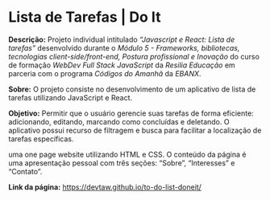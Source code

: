 # Lista de Tarefas | Do It

**Descrição:** Projeto individual intitulado _“Javascript e React: Lista de tarefas”_ desenvolvido durante o _Módulo 5 - Frameworks, bibliotecas, tecnologias client-side/front-end, Postura profissional e Inovação_ do curso de formação _WebDev Full Stack JavaScript_ da _Resilia Educação_ em parceria com o programa _Códigos do Amanhã_ da _EBANX_.

**Sobre:** O projeto consiste no desenvolvimento de um aplicativo de lista de tarefas utilizando JavaScript e React.

**Objetivo:** Permitir que o usuário gerencie suas tarefas de forma eficiente: adicionando, editando, marcando como concluídas e deletando. O aplicativo possui recurso de filtragem e busca para facilitar a localização de tarefas específicas.

uma one page website utilizando HTML e CSS. O conteúdo da página é uma apresentação pessoal com três seções: “Sobre”, “Interesses” e “Contato”.

**Link da página:** https://devtaw.github.io/to-do-list-doneit/
